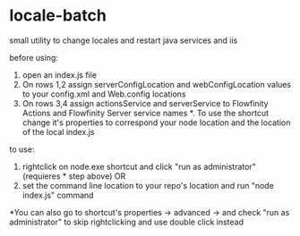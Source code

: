 # locale-batch
small utility to change locales and restart java services and iis

before using:
1. open an index.js file
2. On rows 1,2 assign serverConfigLocation and webConfigLocation values to your config.xml and Web.config locations
3. On rows 3,4 assign actionsService and serverService to Flowfinity Actions and Flowfinity Server service names
*. To use the shortcut change it's properties to correspond your node location and the location of the local index.js

to use:
1. rightclick on node.exe shortcut and click "run as administrator" (requieres * step above)
OR
1. set the command line location to your repo's location and run "node index.js" command

*You can also go to shortcut's properties -> advanced -> and check "run as administrator" to skip rightclicking and use double click instead
